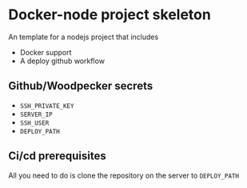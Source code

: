 # Docker-node project skeleton

An template for a nodejs project that includes
- Docker support
- A deploy github workflow

## Github/Woodpecker secrets
- `SSH_PRIVATE_KEY`
- `SERVER_IP`
- `SSH_USER`
- `DEPLOY_PATH`

## Ci/cd prerequisites

All you need to do is clone the repository on the server to `DEPLOY_PATH`